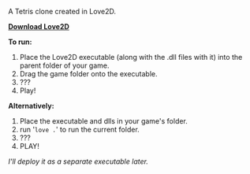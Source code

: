 A Tetris clone created in Love2D.

[**Download Love2D**](http://www.love2d.org/)

**To run:**

1. Place the Love2D executable (along with the .dll files with it) into the parent folder of your game.
2. Drag the game folder onto the executable.
3. ???
4. Play!

**Alternatively:**

1. Place the executable and dlls in your game's folder.
2. run '`love .`' to run the current folder.
3. ???
4. PLAY!

_I'll deploy it as a separate executable later._
